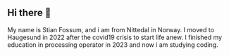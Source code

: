 ## Hi there 👋

My name is Stian Fossum, and i am from Nittedal in Norway. I moved to Haugesund in 2022 after the covid19 crisis to start life anew. I finished my education in processing operator in 2023 and now i am studying coding.

<!--
**Sasori85/Sasori85** is a ✨ _special_ ✨ repository because its `README.md` (this file) appears on your GitHub profile.

Here are some ideas to get you started:

- 🔭 I’m currently working on ...
- 🌱 I’m currently learning ...
- 👯 I’m looking to collaborate on ...
- 🤔 I’m looking for help with ...
- 💬 Ask me about ...
- 📫 How to reach me: ...
- 😄 Pronouns: ...
- ⚡ Fun fact: ...
-->
